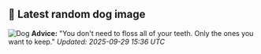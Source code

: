 ## 🐶 Latest random dog image
![Dog](https://images.dog.ceo/breeds/briard/n02105251_6206.jpg)
**Advice:** "You don't need to floss all of your teeth. Only the ones you want to keep."
*Updated: 2025-09-29 15:36 UTC*
